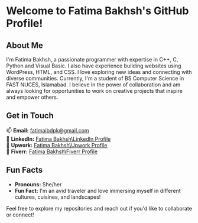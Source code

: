 # Welcome to Fatima Bakhsh's GitHub Profile!

## About Me
I'm Fatima Bakhsh, a passionate programmer with expertise in C++, C, Python and Visual Basic. I also have experience building websites using WordPress, HTML, and CSS. I love exploring new ideas and connecting with diverse communities. Currently, I'm a student of BS Computer Science in FAST NUCES, Islamabad. I believe in the power of collaboration and am always looking for opportunities to work on creative projects that inspire and empower others.

## Get in Touch
📫 **Email:** [fatimaibdpk@gmail.com](mailto:YourEmail@example.com)  
🔗 **LinkedIn:** [Fatima Bakhsh\LinkedIn Profile](https://www.linkedin.com/in/fatima-bakhsh-1923b22b5)  
🔗 **Upwork:** [Fatima Bakhsh\Upwork Profile](https://www.upwork.com/freelancers/~01cca0572a8a518d89?mp_source=share)  
🔗 **Fiverr:** [Fatima Bakhsh\Fiverr Profile]( https://www.fiverr.com/fatima__bakhsh)  

## Fun Facts
- **Pronouns:** She/her
- **Fun Fact:** I'm an avid traveler and love immersing myself in different cultures, cuisines, and landscapes!

Feel free to explore my repositories and reach out if you'd like to collaborate or connect!
